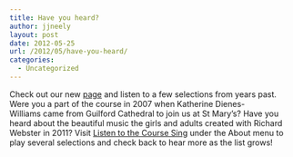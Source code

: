 ```yaml
---
title: Have you heard?
author: jjneely
layout: post
date: 2012-05-25
url: /2012/05/have-you-heard/
categories:
  - Uncategorized
---
```

Check out our new [page][1] and listen to a few selections from years past. Were you a part of the course in 2007 when Katherine Dienes-Williams came from Guilford Cathedral to join us at St Mary&#8217;s? Have you heard about the beautiful music the girls and adults created with Richard Webster in 2011? Visit [Listen to the Course Sing][1] under the About menu to play several selections and check back to hear more as the list grows!

 [1]: /about/listen-to-the-course-sing/